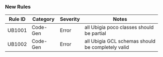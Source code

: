 ﻿### New Rules
Rule ID | Category | Severity | Notes
--------|----------|----------|--------------------
UB1001  | Code-Gen |  Error   | all Ubigia poco classes should be partial
UB1002  | Code-Gen |  Error   | all Ubigia GCL schemas should be completely valid
